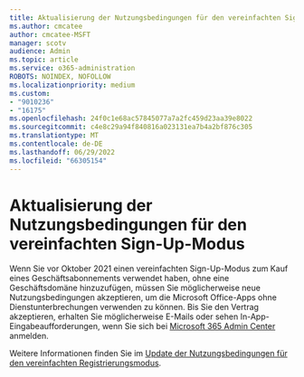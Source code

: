 ```yaml
---
title: Aktualisierung der Nutzungsbedingungen für den vereinfachten Sign-Up-Modus
ms.author: cmcatee
author: cmcatee-MSFT
manager: scotv
audience: Admin
ms.topic: article
ms.service: o365-administration
ROBOTS: NOINDEX, NOFOLLOW
ms.localizationpriority: medium
ms.custom:
- "9010236"
- "16175"
ms.openlocfilehash: 24f0c1e68ac57845077a7a2fc459d23aa39e8022
ms.sourcegitcommit: c4e8c29a94f840816a023131ea7b4a2bf876c305
ms.translationtype: MT
ms.contentlocale: de-DE
ms.lasthandoff: 06/29/2022
ms.locfileid: "66305154"
---
```

# <a name="terms-of-service-update-for-simplified-sign-up-mode"></a>Aktualisierung der Nutzungsbedingungen für den vereinfachten Sign-Up-Modus

Wenn Sie vor Oktober 2021 einen vereinfachten Sign-Up-Modus zum Kauf eines Geschäftsabonnements verwendet haben, ohne eine Geschäftsdomäne hinzuzufügen, müssen Sie möglicherweise neue Nutzungsbedingungen akzeptieren, um die Microsoft Office-Apps ohne Dienstunterbrechungen verwenden zu können. Bis Sie den Vertrag akzeptieren, erhalten Sie möglicherweise E-Mails oder sehen In-App-Eingabeaufforderungen, wenn Sie sich bei [Microsoft 365 Admin Center](https://admin.microsoft.com/adminportal/home?ref=homepage) anmelden.

Weitere Informationen finden Sie im [Update der Nutzungsbedingungen für den vereinfachten Registrierungsmodus](https://docs.microsoft.com/microsoft-365/admin/simplified-signup/signup-business-standard#terms-of-service-update-for-simplified-sign-up-mode).
